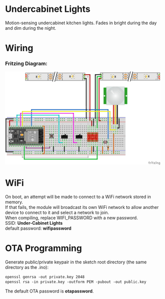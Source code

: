 # Undercabinet Lights

Motion-sensing undercabinet kitchen lights.  Fades in bright during the day and dim during the night.

# Wiring

### Fritzing Diagram:
![breadboard diagram](fritzing\breadboard_diagram.png)

# WiFi

On boot, an attempt will be made to connect to a WiFi network stored in memory.  
If that fails, the module will broadcast its own WiFi network to allow another device to connect to it and select a network to join.  
When compiling, replace WIFI_PASSWORD with a new password.  
SSID: **Under-Cabinet Lights**  
default password: **wifipassword**  

# OTA Programming

Generate public/private keypair in the sketch root directory (the same directory as the .ino):

```
openssl genrsa -out private.key 2048
openssl rsa -in private.key -outform PEM -pubout -out public.key
```

The default OTA password is **otapassword**.  